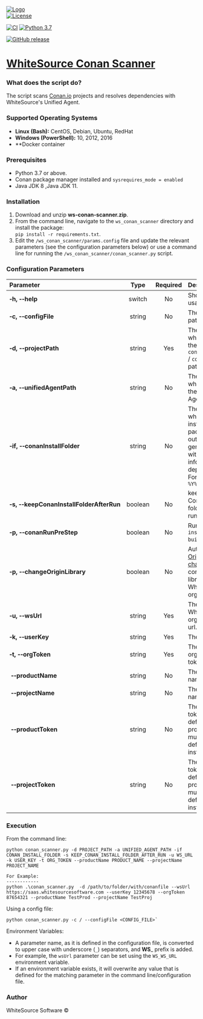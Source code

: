 [![Logo](https://whitesource-resources.s3.amazonaws.com/ws-sig-images/Whitesource_Logo_178x44.png)](https://www.whitesourcesoftware.com/)  
[![License](https://img.shields.io/badge/License-Apache%202.0-yellowgreen.svg)](https://opensource.org/licenses/Apache-2.0)

[![CI](https://github.com/whitesource-ps/ws-conan-scanner/actions/workflows/ci.yml/badge.svg)](https://github.com/whitesource-ps/ws-conan-scanner/actions/workflows/ci.yml)
[![Python 3.7](https://upload.wikimedia.org/wikipedia/commons/thumb/7/76/Blue_Python_3.7%2B_Shield_Badge.svg/86px-Blue_Python_3.7%2B_Shield_Badge.svg.png)](https://www.python.org/downloads/release/python-370/)

[![GitHub release](https://img.shields.io/github/v/release/whitesource-ps/ws-conan-scanner)](https://github.com/whitesource-ps/ws-conan-scanner/releases/latest)

# [WhiteSource Conan Scanner](https://github.com/whitesource-ps/ws-conan-scanner)

### What does the script do?
The script scans [Conan.io](https://docs.conan.io/en/latest/) projects and resolves dependencies with WhiteSource's Unified Agent.

### Supported Operating Systems
- **Linux (Bash):**	CentOS, Debian, Ubuntu, RedHat
- **Windows (PowerShell):**	10, 2012, 2016
- **Docker container

### Prerequisites
- Python 3.7 or above.
- Conan package manager installed and `sysrequires_mode = enabled`
- Java JDK 8 ,Java JDK 11.

### Installation
1. Download and unzip **ws-conan-scanner.zip**.
2. From the command line, navigate to the `ws_conan_scanner` directory and install the package:  
   `pip install -r requirements.txt`.
3. Edit the `/ws_conan_scanner/params.config` file and update the relevant parameters (see the configuration parameters below) or
   use a command line for running the `/ws_conan_scanner/conan_scanner.py` script.

### Configuration Parameters

| Parameter | Type | Required | Description |
| :--- | :---: | :---: | :--- |
| **&#x2011;h,&nbsp;&#x2011;&#x2011;help** | switch | No | Show help and usage menu. |
| **&#x2011;c,&nbsp;&#x2011;&#x2011;configFile** | string | No | The config file path.|
| **&#x2011;d,&nbsp;&#x2011;&#x2011;projectPath** | string | Yes | The directory which contains the `conanfile.txt` / `conanfile.py` path. |
| **&#x2011;a,&nbsp;&#x2011;&#x2011;unifiedAgentPath** | string | No | The directory which contains the Unified Agent. |
| **&#x2011;if,&nbsp;&#x2011;&#x2011;conanInstallFolder** | string | No | The folder where the installation of packages outputs the generator files with the information of dependencies. Format: `%Y%m%d%H%M%S%f` |
| **&#x2011;s,&nbsp;&#x2011;&#x2011;keepConanInstallFolderAfterRun** | boolean | No | keeps the Conan install folder after run. |
| **&#x2011;p,&nbsp;&#x2011;&#x2011;conanRunPreStep** | boolean | No | Runs `conan install --build`. |
| **&#x2011;p,&nbsp;&#x2011;&#x2011;changeOriginLibrary** | boolean | No | Auto run of [Origin Library change](https://whitesource.atlassian.net/wiki/spaces/WD/pages/34013522/Changing+the+Origin+Library+for+Source+Files) for conan source libraries in Whitesource organization. |
| **&#x2011;u,&nbsp;&#x2011;&#x2011;wsUrl** | string | Yes | The WhiteSource organization url.|
| **&#x2011;k,&nbsp;&#x2011;&#x2011;userKey** | string | Yes | The user key.|
| **&#x2011;t,&nbsp;&#x2011;&#x2011;orgToken** | string | Yes | The organization token.|
| **&nbsp;&#x2011;&#x2011;productName** | string | No | The product name.|
| **&nbsp;&#x2011;&#x2011;projectName** | string | No | The project name.|
| **&nbsp;&#x2011;&#x2011;productToken** | string | No | The product token. If not defined, then productName must be defined instead.|
| **&nbsp;&#x2011;&#x2011;projectToken** | string | No | The project token .If not defined, then projectName must be defined instead.|




### Execution
From the command line:
```shell
python conan_scanner.py -d PROJECT_PATH -a UNIFIED_AGENT_PATH -if CONAN_INSTALL_FOLDER -s KEEP_CONAN_INSTALL_FOLDER_AFTER_RUN -u WS_URL -k USER_KEY -t ORG_TOKEN --productName PRODUCT_NAME --projectName PROJECT_NAME

For Example:
------------
python .\conan_scanner.py  -d /path/to/folder/with/conanfile --wsUrl https://saas.whitesourcesoftware.com --userKey 12345678 --orgToken 87654321 --productName TestProd --projectName TestProj
```

Using a config file:
```shell
python conan_scanner.py -c / --configFile <CONFIG_FILE>`
```

Environment Variables:
- A parameter name, as it is defined in the configuration file, is converted to upper case with underscore (`_`) separators, and **WS**_ prefix is added.
- For example, the `wsUrl` parameter can be set using the `WS_WS_URL ` environment variable.
- If an environment variable exists, it will overwrite any value that is defined for the matching parameter in the command line/configuration file.

### Author
WhiteSource Software ©